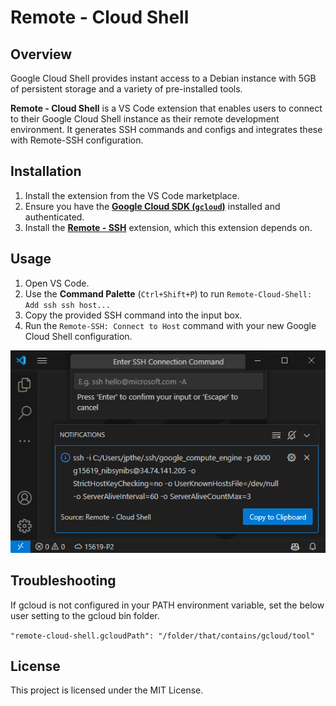 # Remote - Cloud Shell

## Overview

Google Cloud Shell provides instant access to a Debian instance with 5GB of persistent storage and a variety of pre-installed tools.

**Remote - Cloud Shell** is a VS Code extension that enables users to connect to their Google Cloud Shell instance as their remote development environment. It generates SSH commands and configs and integrates these with Remote-SSH configuration.

## Installation

1. Install the extension from the VS Code marketplace.
2. Ensure you have the [**Google Cloud SDK (`gcloud`)**](https://cloud.google.com/sdk/docs/install) installed and authenticated.
3. Install the [**Remote - SSH**](https://marketplace.visualstudio.com/items?itemName=ms-vscode-remote.remote-ssh) extension, which this extension depends on.

## Usage

1. Open VS Code.
2. Use the **Command Palette** (`Ctrl+Shift+P`) to run `Remote-Cloud-Shell: Add ssh ssh host...`
3. Copy the provided SSH command into the input box.
4. Run the `Remote-SSH: Connect to Host` command with your new Google Cloud Shell configuration.

![alt text](add_host.png)

## Troubleshooting

If gcloud is not configured in your PATH environment variable, set the below user setting to the gcloud bin folder.

`"remote-cloud-shell.gcloudPath": "/folder/that/contains/gcloud/tool"`

## License

This project is licensed under the MIT License.
